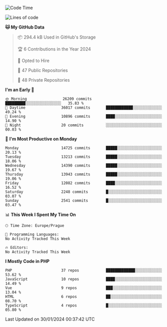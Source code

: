 <!--START_SECTION:waka-->
![Code Time](http://img.shields.io/badge/Code%20Time-1%2C583%20hrs%2058%20mins-blue)

![Lines of code](https://img.shields.io/badge/From%20Hello%20World%20I%27ve%20Written-22.9%20million%20lines%20of%20code-blue)

**🐱 My GitHub Data** 

> 📦 294.4 kB Used in GitHub's Storage 
 > 
> 🏆 6 Contributions in the Year 2024
 > 
> 💼 Opted to Hire
 > 
> 📜 47 Public Repositories 
 > 
> 🔑 48 Private Repositories 
 > 
**I'm an Early 🐤** 

```text
🌞 Morning                26209 commits       █████████░░░░░░░░░░░░░░░░   35.83 % 
🌆 Daytime                36017 commits       ████████████░░░░░░░░░░░░░   49.24 % 
🌃 Evening                10896 commits       ████░░░░░░░░░░░░░░░░░░░░░   14.90 % 
🌙 Night                  20 commits          ░░░░░░░░░░░░░░░░░░░░░░░░░   00.03 % 
```
📅 **I'm Most Productive on Monday** 

```text
Monday                   14725 commits       █████░░░░░░░░░░░░░░░░░░░░   20.13 % 
Tuesday                  13213 commits       █████░░░░░░░░░░░░░░░░░░░░   18.06 % 
Wednesday                14390 commits       █████░░░░░░░░░░░░░░░░░░░░   19.67 % 
Thursday                 13943 commits       █████░░░░░░░░░░░░░░░░░░░░   19.06 % 
Friday                   12082 commits       ████░░░░░░░░░░░░░░░░░░░░░   16.52 % 
Saturday                 2248 commits        █░░░░░░░░░░░░░░░░░░░░░░░░   03.07 % 
Sunday                   2541 commits        █░░░░░░░░░░░░░░░░░░░░░░░░   03.47 % 
```


📊 **This Week I Spent My Time On** 

```text
🕑︎ Time Zone: Europe/Prague

💬 Programming Languages: 
No Activity Tracked This Week

🔥 Editors: 
No Activity Tracked This Week
```

**I Mostly Code in PHP** 

```text
PHP                      37 repos            █████████████░░░░░░░░░░░░   53.62 % 
JavaScript               10 repos            ████░░░░░░░░░░░░░░░░░░░░░   14.49 % 
Vue                      9 repos             ███░░░░░░░░░░░░░░░░░░░░░░   13.04 % 
HTML                     6 repos             ██░░░░░░░░░░░░░░░░░░░░░░░   08.70 % 
TypeScript               4 repos             █░░░░░░░░░░░░░░░░░░░░░░░░   05.80 % 
```




 Last Updated on 30/01/2024 00:37:42 UTC
<!--END_SECTION:waka-->
<!--
**AlexKratky/AlexKratky** is a ✨ _special_ ✨ repository because its `README.md` (this file) appears on your GitHub profile.

Here are some ideas to get you started:

- 🔭 I’m currently working on ...
- 🌱 I’m currently learning ...
- 👯 I’m looking to collaborate on ...
- 🤔 I’m looking for help with ...
- 💬 Ask me about ...
- 📫 How to reach me: ...
- 😄 Pronouns: ...
- ⚡ Fun fact: ...
-->
